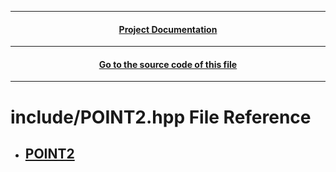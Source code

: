 
---
 <h4 align="center"> <a href="./../../Documentation.md"> Project Documentation </a></h4> 

---
 <h4 align="center"> <a href="../../../.././include/POINT2.hpp"> Go to the source code of this file </a></h4> 

---
# include/POINT2.hpp File Reference
* ## [POINT2](./Class_POINT2.md)
